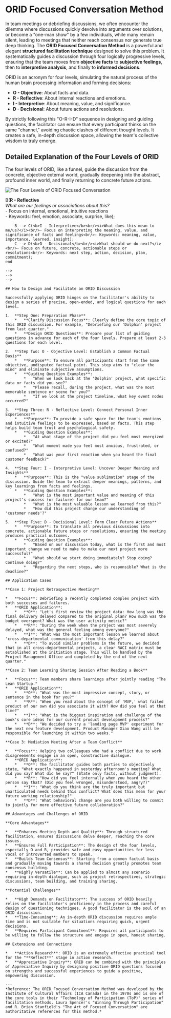 # ORID Focused Conversation Method

In team meetings or debriefing discussions, we often encounter the dilemma where discussions quickly devolve into arguments over solutions, or become a "one-man show" by a few individuals, while many remain silent, leading to meetings that neither reach consensus nor generate true deep thinking. The **ORID Focused Conversation Method** is a powerful and elegant **structured facilitation technique** designed to solve this problem. It systematically guides a discussion through four logically progressive levels, ensuring that the team moves from **objective facts** to **subjective feelings**, then to **interpretive analysis**, and finally to **informed decisions**.

ORID is an acronym for four levels, simulating the natural process of the human brain processing information and forming decisions:

*   **O - Objective**: About facts and data.
*   **R - Reflective**: About internal reactions and emotions.
*   **I - Interpretive**: About meaning, value, and significance.
*   **D - Decisional**: About future actions and resolutions.

By strictly following this "O-R-I-D" sequence in designing and guiding questions, the facilitator can ensure that every participant thinks on the same "channel," avoiding chaotic clashes of different thought levels. It creates a safe, in-depth discussion space, allowing the team's collective wisdom to truly emerge.

## Detailed Explanation of the Four Levels of ORID

The four levels of ORID, like a funnel, guide the discussion from the concrete, objective external world, gradually deepening into the abstract, profound inner world, and finally returning to concrete future actions.

![The Four Levels of ORID Focused Conversation](./ORID-Focused-Conversation-Tutorial-en-mermaid.png)

<!--
![ORID-Focused-Conversation-Tutorial-en-mermaid-ff514c13.png](./ORID-Focused-Conversation-Tutorial-en-mermaid-ff514c13.png)

<!--
![ORID-Focused-Conversation-Tutorial-en-mermaid-ff514c13.png](./ORID-Focused-Conversation-Tutorial-en-mermaid-ff514c13.png)

<!--
```mermaid
graph TD
    subgraph The Four Levels of ORID Focused Conversation
        direction TB
        A(<b>O - Objective</b><br/><i>What facts did we see/hear?</i><br/>- Focus on external, sensory-perceptible objective facts<br/>- Keywords: see, hear, read, data, facts) --> B(<b>R - Reflective</b><br/><i>What are our feelings or associations about this?</i><br/>- Focus on internal, emotional, intuitive reactions<br/>- Keywords: feel, emotion, associate, surprise, like);
        B --> C(<b>I - Interpretive</b><br/><i>What does this mean to me/us?</i><br/>- Focus on interpreting the meaning, value, and significance of facts and feelings<br/>- Keywords: meaning, value, importance, learned, insight);
        C --> D(<b>D - Decisional</b><br/><i>What should we do next?</i><br/>- Focus on future, concrete, actionable steps or resolutions<br/>- Keywords: next step, action, decision, plan, commitment);
    end
```
-->
-->
-->

## How to Design and Facilitate an ORID Discussion

Successfully applying ORID hinges on the facilitator's ability to design a series of precise, open-ended, and logical questions for each level.

1.  **Step One: Preparation Phase**
    *   **Clarify Discussion Focus**: Clearly define the core topic of this ORID discussion. For example, "Debriefing our 'Dolphin' project from last quarter."
    *   **Design ORID Questions**: Prepare your list of guiding questions in advance for each of the four levels. Prepare at least 2-3 questions for each level.

2.  **Step Two: O - Objective Level: Establish a Common Factual Basis**
    *   **Purpose**: To ensure all participants start from the same objective, undisputed factual point. This step aims to "clear the mind" and eliminate subjective assumptions.
    *   **Guiding Question Examples**:
        *   "When we look back at the 'Dolphin' project, what specific data or facts did you see?"
        *   "Please recall, during the project, what was the most memorable sentence or scene for you?"
        *   "If we look at the project timeline, what key event nodes occurred?"

3.  **Step Three: R - Reflective Level: Connect Personal Inner Experiences**
    *   **Purpose**: To provide a safe space for the team's emotions and intuitive feelings to be expressed, based on facts. This step helps build team trust and psychological safety.
    *   **Guiding Question Examples**:
        *   "At what stage of the project did you feel most energized or excited?"
        *   "What moment made you feel most anxious, frustrated, or confused?"
        *   "What was your first reaction when you heard the final customer feedback?"

4.  **Step Four: I - Interpretive Level: Uncover Deeper Meaning and Insights**
    *   **Purpose**: This is the "value sublimation" stage of the discussion. Guide the team to extract deeper meanings, patterns, and key learnings from facts and feelings.
    *   **Guiding Question Examples**:
        *   "What is the most important value and meaning of this project's success (or failure) for our team?"
        *   "What is the most valuable lesson we learned from this?"
        *   "How did this project change our understanding of 'customer needs'?"

5.  **Step Five: D - Decisional Level: Form Clear Future Actions**
    *   **Purpose**: To translate all previous discussions into concrete, actionable future steps or resolutions, ensuring the meeting produces practical outcomes.
    *   **Guiding Question Examples**:
        *   "Based on our discussion today, what is the first and most important change we need to make to make our next project more successful?"
        *   "What should we start doing immediately? Stop doing? Continue doing?"
        *   "Regarding the next steps, who is responsible? What is the deadline?"

## Application Cases

**Case 1: Project Retrospective Meeting**

*   **Focus**: Debriefing a recently completed complex project with both successes and failures.
*   **ORID Application**:
    *   **O**: "Let's first review the project data: How long was the final delivery delayed compared to the original plan? How much was the budget overspent? What was the user activity metric?"
    *   **R**: "During the week when the project was most severely delayed, what was the general feeling among everyone?"
    *   **I**: "What was the most important lesson we learned about 'cross-departmental communication' from this delay?"
    *   **D**: "To avoid similar problems in the future, we decided that in all cross-departmental projects, a clear RACI matrix must be established at the initiation stage. This will be handled by the Project Management Office and completed by the end of the next quarter."

**Case 2: Team Learning Sharing Session After Reading a Book**

*   **Focus**: Team members share learnings after jointly reading "The Lean Startup."
*   **ORID Application**:
    *   **O**: "What was the most impressive concept, story, or sentence in the book for you?"
    *   **R**: "When you read about the concept of 'MVP,' what failed product of our own did you associate it with? How did you feel at that time?"
    *   **I**: "What is the biggest inspiration and challenge of the book's core ideas for our current product development process?"
    *   **D**: "We decided to try a 'landing page MVP' experiment for the next new feature development. Product Manager Xiao Wang will be responsible for launching it within two weeks."

**Case 3: Mediation Meeting After a Team Conflict**

*   **Focus**: Helping two colleagues who had a conflict due to work disagreements engage in an open, constructive dialogue.
*   **ORID Application**:
    *   **O**: The facilitator guides both parties to objectively state, "What exactly happened in yesterday afternoon's meeting? What did you say? What did he say?" (State only facts, without judgment).
    *   **R**: "How did you feel internally when you heard the other person say that? (Did you feel wronged, misunderstood, angry?)"
    *   **I**: "What do you think are the truly important but unarticulated needs behind this conflict? What does this mean for your future working relationship?"
    *   **D**: "What behavioral change are you both willing to commit to jointly for more effective future collaboration?"

## Advantages and Challenges of ORID

**Core Advantages**

*   **Enhances Meeting Depth and Quality**: Through structured facilitation, ensures discussions delve deeper, reaching the core issues.
*   **Ensures Full Participation**: The design of the four levels, especially O and R, provides safe and easy opportunities for less vocal or introverted members to speak.
*   **Builds Team Consensus**: Starting from a common factual basis and gradually moving towards a shared decision greatly promotes team consensus building.
*   **Highly Versatile**: Can be applied to almost any scenario requiring in-depth dialogue, such as project retrospectives, strategic discussions, team building, and training sharing.

**Potential Challenges**

*   **High Demands on Facilitator**: The success of ORID heavily relies on the facilitator's proficiency in the process and careful design of questioning techniques. A good facilitator is the soul of an ORID discussion.
*   **Time-Consuming**: An in-depth ORID discussion requires ample time and is not suitable for situations requiring quick, urgent decisions.
*   **Requires Participant Commitment**: Requires all participants to be willing to follow the structure and engage in open, honest sharing.

## Extensions and Connections

*   **Action Research**: ORID is an extremely effective practical tool for the "**Reflect**" stage in action research.
*   **Appreciative Inquiry**: ORID can be combined with the principles of Appreciative Inquiry by designing positive ORID questions focused on strengths and successful experiences to guide a positive, empowering discussion.

---
*Reference: The ORID Focused Conversation Method was developed by the Institute of Cultural Affairs (ICA Canada) in the 1970s and is one of the core tools in their "Technology of Participation (ToP)" series of facilitation methods. Laura Spencer's "Winning Through Participation" and R. Brian Stanfield's "The Art of Focused Conversation" are authoritative references for this method.*